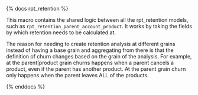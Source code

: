 {% docs rpt_retention %}

This macro contains the shared logic between all the rpt_retention models, such as `rpt_retention_parent_account_product`. It works by taking the fields by which retention needs to be calculated at.

The reason for needing to create retention analysis at different grains instead of having a base grain and aggregating from there is that the definition of churn changes based on the grain of the analysis.
For example, at the parent|product grain churns happens when a parent cancels a product, even if the parent has another product.
At the parent grain churn only happens when the parent leaves ALL of the products.

{% enddocs %}